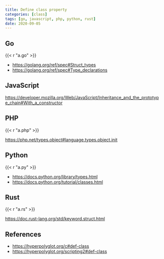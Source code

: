```yaml
---
title: Define class property
categories: [class]
tags: [go, javascript, php, python, rust]
date: 2020-09-05
---
```


## Go

{{< r "a.go" >}}

- <https://golang.org/ref/spec#Struct_types>
- <https://golang.org/ref/spec#Type_declarations>

## JavaScript

<https://developer.mozilla.org/Web/JavaScript/Inheritance_and_the_prototype_chain#With_a_constructor>

## PHP

{{< r "a.php" >}}

<https://php.net/types.object#language.types.object.init>

## Python

{{< r "a.py" >}}

- <https://docs.python.org/library/types.html>
- <https://docs.python.org/tutorial/classes.html>

## Rust

{{< r "a.rs" >}}

<https://doc.rust-lang.org/std/keyword.struct.html>

## References

- <https://hyperpolyglot.org/c#def-class>
- <https://hyperpolyglot.org/scripting2#def-class>
